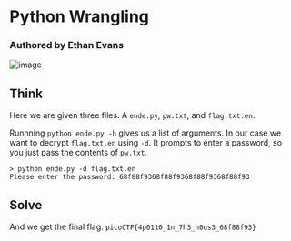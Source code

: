 # Python Wrangling
### Authored by Ethan Evans

![image](https://user-images.githubusercontent.com/71365470/112552435-0c805780-8d80-11eb-98d7-583f97c3e5c6.png)

## Think

Here we are given three files. A `ende.py`, `pw.txt`, and `flag.txt.en`.

Runnning `python ende.py -h` gives us a list of arguments. In our case we want to decrypt `flag.txt.en` using `-d`. It prompts to enter a password, so you just pass the contents of `pw.txt`.

```shell
> python ende.py -d flag.txt.en
Please enter the password: 68f88f9368f88f9368f88f9368f88f93
```

## Solve

And we get the final flag: ```picoCTF{4p0110_1n_7h3_h0us3_68f88f93}```
